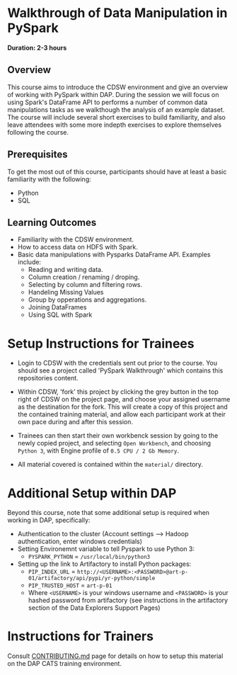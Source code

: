 # Walkthrough of Data Manipulation in PySpark

**Duration: 2-3 hours**

## Overview

This course aims to introduce the CDSW environment and give an overview of working with 
PySpark within DAP. During the session we will focus on using Spark's DataFrame API to 
performs a number of common data manipulations tasks as we walkthough the analysis of 
an example dataset. The course will include several short exercises to build familiarity, 
and also leave attendees with some more indepth exercises to explore themselves following
the course. 

## Prerequisites

To get the most out of this course, participants should have at least a basic familiarity 
with the following:
  * Python 
  * SQL

## Learning Outcomes 

* Familiarity with the CDSW environment.
* How to access data on HDFS with Spark.
* Basic data manipulations with Pysparks DataFrame API. Examples include: 
    * Reading and writing data.
    * Column creation / renaming / droping.
    * Selecting by column and filtering rows.
    * Handeling Missing Values
    * Group by opperations and aggregations. 
    * Joining DataFrames
    * Using SQL with Spark

# Setup Instructions for Trainees

* Login to CDSW with the credentials sent out prior to the course. You should see a 
  project called 'PySpark Walkthrough' which contains this repositories content.

*  Within CDSW, 'fork' this project by clicking the grey button in the top right of CDSW on the project page, 
and choose your assigned username as the destination for the fork. This will create a copy of this 
project and the contained training material, and allow each participant work at their own pace 
during and after this session. 

*  Trainees can then start their own workbenck session by going to the newly copied project, and 
selecting `Open Workbench`, and choosing `Python 3`, with Engine profile of `0.5 CPU / 2 Gb Memory`.

* All material covered is contained within the `material/` directory. 


# Additional Setup within DAP

Beyond this course, note that some additional setup is required when working in DAP, specifically:
  * Authentication to the cluster (Account settings --> Hadoop authentication, enter windows credentials)
  * Setting Environemnt variable to tell Pyspark to use Python 3:
      * `PYSPARK_PYTHON` = `/usr/local/bin/python3`
  * Setting up the link to Artifactory to install Python packages:
    * `PIP_INDEX_URL` = `http://<USERNAME>:<PASSWORD>@art-p-01/artifactory/api/pypi/yr-python/simple` 
    * `PIP_TRUSTED_HOST` = `art-p-01`
    * Where `<USERNAME>` is your windows username and `<PASSWORD>` is your hashed password from artifactory
     (see instructions in the artifactory section of the Data Explorers Support Pages)


# Instructions for Trainers

Consult [CONTRIBUTING.md](CONTRIBUTING.md) page for details on how to setup this material on the DAP CATS 
training environment. 
